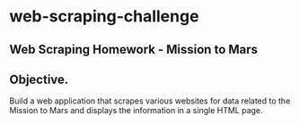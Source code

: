 # web-scraping-challenge
## Web Scraping Homework - Mission to Mars

## Objective.

Build a web application that scrapes various websites for data related to the Mission to Mars and displays the information in a single HTML page.
